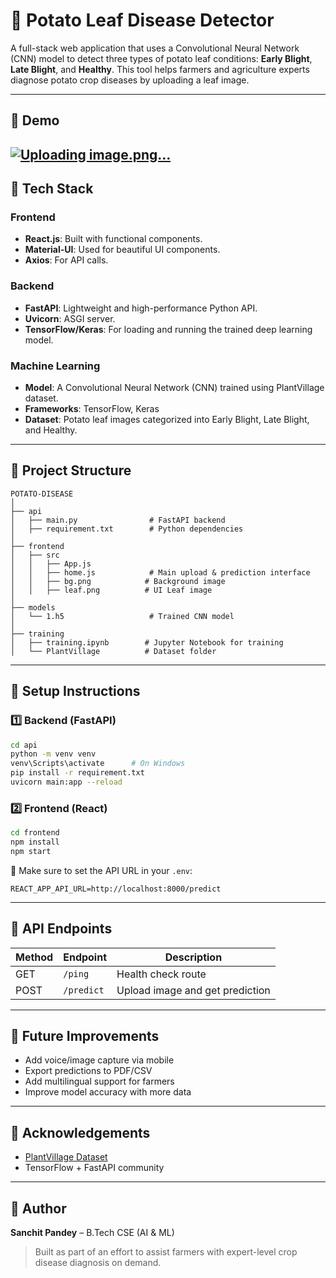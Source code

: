# 🥔 Potato Leaf Disease Detector

A full-stack web application that uses a Convolutional Neural Network (CNN) model to detect three types of potato leaf conditions: **Early Blight**, **Late Blight**, and **Healthy**. This tool helps farmers and agriculture experts diagnose potato crop diseases by uploading a leaf image.

---

## 📸 Demo

[![Uploading image.png…]()
](https://drive.google.com/file/d/1wj3kjB436cyMHLzXhxgmPfFFBPD0hj1h/view?usp=sharing)
---

## 🧠 Tech Stack

### Frontend

* **React.js**: Built with functional components.
* **Material-UI**: Used for beautiful UI components.
* **Axios**: For API calls.

### Backend

* **FastAPI**: Lightweight and high-performance Python API.
* **Uvicorn**: ASGI server.
* **TensorFlow/Keras**: For loading and running the trained deep learning model.

### Machine Learning

* **Model**: A Convolutional Neural Network (CNN) trained using PlantVillage dataset.
* **Frameworks**: TensorFlow, Keras
* **Dataset**: Potato leaf images categorized into Early Blight, Late Blight, and Healthy.

---

## 📁 Project Structure

```
POTATO-DISEASE
│
├── api
│   ├── main.py                # FastAPI backend
│   ├── requirement.txt        # Python dependencies
│
├── frontend
│   ├── src
│   │   ├── App.js
│   │   ├── home.js            # Main upload & prediction interface
│   │   ├── bg.png            # Background image
│   │   ├── leaf.png          # UI Leaf image
│
├── models
│   └── 1.h5                   # Trained CNN model
│
├── training
│   ├── training.ipynb        # Jupyter Notebook for training
│   └── PlantVillage          # Dataset folder
```

---

## 🚀 Setup Instructions

### 1️⃣ Backend (FastAPI)

```bash
cd api
python -m venv venv
venv\Scripts\activate      # On Windows
pip install -r requirement.txt
uvicorn main:app --reload
```

### 2️⃣ Frontend (React)

```bash
cd frontend
npm install
npm start
```

📌 Make sure to set the API URL in your `.env`:

```
REACT_APP_API_URL=http://localhost:8000/predict
```

---

## 🧪 API Endpoints

| Method | Endpoint   | Description                     |
| ------ | ---------- | ------------------------------- |
| GET    | `/ping`    | Health check route              |
| POST   | `/predict` | Upload image and get prediction |

---

## 📝 Future Improvements

* Add voice/image capture via mobile
* Export predictions to PDF/CSV
* Add multilingual support for farmers
* Improve model accuracy with more data

---

## 🙌 Acknowledgements

* [PlantVillage Dataset](https://www.kaggle.com/datasets/emmarex/plantdisease)
* TensorFlow + FastAPI community

---

## 📌 Author

**Sanchit Pandey** – B.Tech CSE (AI & ML)

> Built as part of an effort to assist farmers with expert-level crop disease diagnosis on demand.
